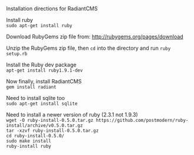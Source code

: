 Installation directions for RadiantCMS

Install ruby  
`sudo apt-get install ruby`

Download RubyGems zip file from: http://rubygems.org/pages/download

Unzip the RubyGems zip file, then `cd` into the directory and run `ruby setup.rb`

Install the Ruby dev package  
`apt-get install ruby1.9.1-dev`

Now finally, install RadiantCMS  
`gem install radiant`

Need to install sqlite too  
`sudo apt-get install sqlite`

Need to install a newer version of ruby (2.3.1 not 1.9.3)  
`wget -O ruby-install-0.5.0.tar.gz https://github.com/postmodern/ruby-install/archive/v0.5.0.tar.gz`  
`tar -xzvf ruby-install-0.5.0.tar.gz`  
`cd ruby-install-0.5.0/`  
`sudo make install`  
`ruby-install ruby`  
